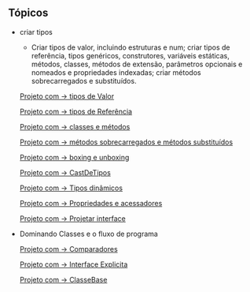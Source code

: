 ## Tópicos
- criar tipos
    -  Criar tipos de valor, incluindo estruturas e num; criar tipos de referência, tipos genéricos, construtores, variáveis estáticas, métodos, classes, métodos de extensão, parâmetros opcionais e nomeados e propriedades indexadas; criar métodos sobrecarregados e substituídos.
	
	[Projeto com -> tipos de Valor](./projetos/TiposDeValor/)
	
	[Projeto com -> tipos de Referência](./projetos/TiposDeReferencia/)

	[Projeto com -> classes e métodos](./projetos/ClassesEMetodos/)

	[Projeto com -> métodos sobrecarregados e métodos substituídos](./projetos/MetodosSobrecarregadosEMetodosSubstituidos/)

	[Projeto com -> boxing e unboxing](./projetos/BoxingEUnboxing/)

	[Projeto com -> CastDeTipos](./projetos/CastDeTipos/)

    [Projeto com -> Tipos dinâmicos](./projetos/TiposDinamicos/)

    [Projeto com -> Propriedades e acessadores](./projetos/PropriedadesEAcessadores/)

    [Projeto com -> Projetar interface](./projetos/ProjetarInterface/)


- Dominando Classes e o fluxo de programa

	[Projeto com -> Comparadores](./projetos/Comparacoes/)

	[Projeto com -> Interface Explicita](./projetos/InterfaceExplicita/)

	[Projeto com -> ClasseBase](./projetos/ClasseBase/)
